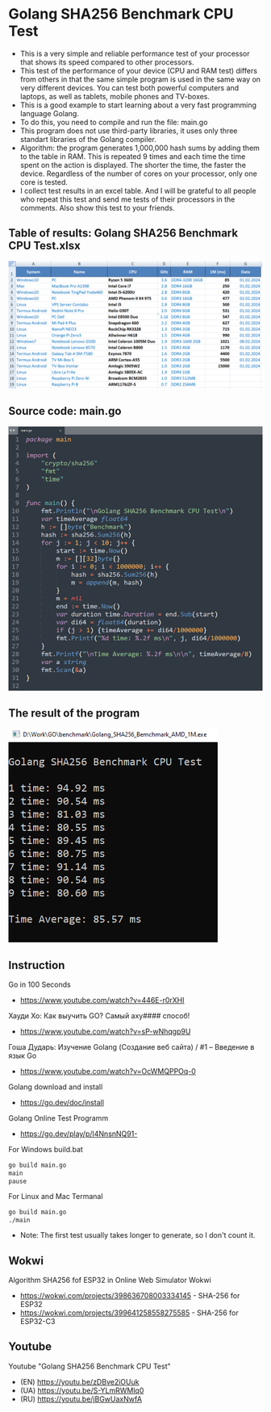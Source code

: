 # Golang SHA256 Benchmark CPU Test
- This is a very simple and reliable performance test of your processor that shows its speed compared to other processors.
- This test of the performance of your device (CPU and RAM test) differs from others in that the same simple program is used in the same way on very different devices. You can test both powerful computers and laptops, as well as tablets, mobile phones and TV-boxes.
- This is a good example to start learning about a very fast programming language Golang.
- To do this, you need to compile and run the file: main.go
- This program does not use third-party libraries, it uses only three standart libraries of the Golang compiler.
- Algorithm: the program generates 1,000,000 hash sums by adding them to the table in RAM. This is repeated 9 times and each time the time spent on the action is displayed. The shorter the time, the faster the device. Regardless of the number of cores on your processor, only one core is tested.
- I collect test results in an excel table. And I will be grateful to all people who repeat this test and send me tests of their processors in the comments. Also show this test to your friends.

## Table of results: Golang SHA256 Benchmark CPU Test.xlsx
![Table of results](https://github.com/foxjony/sha256-benchmark/blob/main/Table.png)

## Source code: main.go 
![Source code](https://github.com/foxjony/sha256-benchmark/blob/main/Source.png)

## The result of the program
![The result of the program](https://github.com/foxjony/sha256-benchmark/blob/main/Result.png)

## Instruction
Go in 100 Seconds
- https://www.youtube.com/watch?v=446E-r0rXHI

Хауди Хо: Как выучить GO? Самый аху#### способ!
- https://www.youtube.com/watch?v=sP-wNhqgp9U

Гоша Дударь: Изучение Golang (Создание веб сайта) / #1 – Введение в язык Go
- https://www.youtube.com/watch?v=OcWMQPPOq-0

Golang download and install
- https://go.dev/doc/install

Golang Online Test Programm
- https://go.dev/play/p/I4NnsnNQ91-

For Windows build.bat
```
go build main.go
main
pause
```

For Linux and Mac Termanal
```
go build main.go
./main
```

- Note: The first test usually takes longer to generate, so I don't count it.

## Wokwi
Algorithm SHA256 fof ESP32 in Online Web Simulator Wokwi
- https://wokwi.com/projects/398636708003334145 - SHA-256 for ESP32
- https://wokwi.com/projects/399641258558275585 - SHA-256 for ESP32-C3

## Youtube
Youtube "Golang SHA256 Benchmark CPU Test"
- (EN) https://youtu.be/zDBve2iOUuk
- (UA) https://youtu.be/S-YLmRWMlq0
- (RU) https://youtu.be/jBGwUaxNwfA
